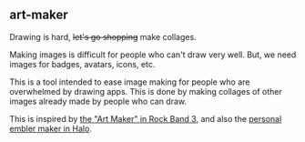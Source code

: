 art-maker
---------

Drawing is hard, <strike>let's go shopping</strike> make collages.

Making images is difficult for people who can't draw very well. But, we need
images for badges, avatars, icons, etc.

This is a tool intended to ease image making for people who are overwhelmed by
drawing apps. This is done by making collages of other images already made by
people who can draw.

This is inspired by [the "Art Maker" in Rock Band 3][rb3], and also the
[personal embler maker in Halo][halo].

[rb3]: http://www.rockband.com/forums/showthread.php?t=117938&page=1
[halo]: http://halo.wikia.com/wiki/Multiplayer_emblems
